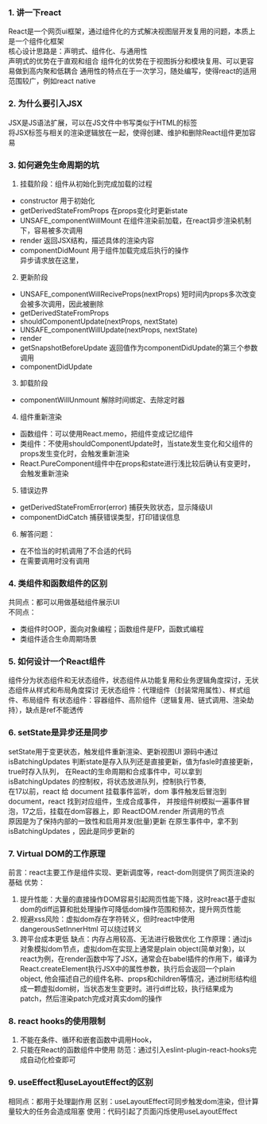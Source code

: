 ### 1. 讲一下react
React是一个网页ui框架，通过组件化的方式解决视图层开发复用的问题，本质上是一个组件化框架<br>
核心设计思路是：声明式、组件化、与通用性<br>
声明式的优势在于直观和组合
组件化的优势在于视图拆分和模块复用、可以更容易做到高内聚和低耦合
通用性的特点在于一次学习，随处编写，使得react的适用范围较广，例如react native

### 2. 为什么要引入JSX
JSX是JS语法扩展，可以在JS文件中书写类似于HTML的标签<br>
将JSX标签与相关的渲染逻辑放在一起，使得创建、维护和删除React组件更加容易

### 3. 如何避免生命周期的坑
1. 挂载阶段：组件从初始化到完成加载的过程
  - constructor 用于初始化
  - getDerivedStateFromProps 在props变化时更新state
  - UNSAFE_componentWillMount 在组件渲染前加载，在react异步渲染机制下，容易被多次调用
  - render 返回JSX结构，描述具体的渲染内容
  - componentDidMount 用于组件加载完成后执行的操作<br>
    异步请求放在这里，
2. 更新阶段
  - UNSAFE_componentWillReciveProps(nextProps) 短时间内props多次改变会被多次调用，因此被删除
  - getDerivedStateFromProps 
  - shouldComponentUpdate(nextProps, nextState)
  - UNSAFE_componentWillUpdate(nextProps, nextState)
  - render
  - getSnapshotBeforeUpdate 返回值作为componentDidUpdate的第三个参数调用
  - componentDidUpdate
3. 卸载阶段
  - componentWillUnmount 解除时间绑定、去除定时器
4. 组件重新渲染
  - 函数组件：可以使用React.memo，把组件变成记忆组件
  - 类组件：不使用shouldComponentUpdate时，当state发生变化和父组件的props发生变化时，会触发重新渲染
  - React.PureComponent组件中在props和state进行浅比较后确认有变更时，会触发重新渲染
5. 错误边界
  - getDerivedStateFromError(error) 捕获失败状态，显示降级UI
  - componentDidCatch 捕获错误类型，打印错误信息
6. 解答问题：
  - 在不恰当的时机调用了不合适的代码
  - 在需要调用时没有调用

### 4. 类组件和函数组件的区别
共同点：都可以用做基础组件展示UI<br>
不同点：
- 类组件时OOP，面向对象编程；函数组件是FP，函数式编程
- 类组件适合生命周期场景

### 5. 如何设计一个React组件
组件分为状态组件和无状态组件，状态组件从功能复用和业务逻辑角度探讨，无状态组件从样式和布局角度探讨
无状态组件：代理组件（封装常用属性）、样式组件、布局组件
有状态组件：容器组件、高阶组件（逻辑复用、链式调用、渲染劫持），缺点是ref不能透传

### 6. setState是异步还是同步
setState用于变更状态，触发组件重新渲染、更新视图UI
源码中通过 isBatchingUpdates 判断state是存入队列还是直接更新，值为fasle时直接更新，true时存入队列，
在React的生命周期和合成事件中，可以拿到 isBatchingUpdates 的控制权，将状态放进队列，控制执行节奏,<br>
在17以前，react 给 document 挂载事件监听，dom 事件触发后冒泡到 document，react 找到对应组件，生成合成事件，
并按组件树模拟一遍事件冒泡，17之后，挂载在dom容器上，即 ReactDOM.render 所调用的节点<br>
原因是为了保持内部的一致性和启用并发(批量)更新
在原生事件中，拿不到 isBatchingUpdates ，因此是同步更新的

### 7. Virtual DOM的工作原理
前言：react主要工作是组件实现、更新调度等，react-dom则提供了网页渲染的基础
优势：
1. 提升性能：大量的直接操作DOM容易引起网页性能下降，这时react基于虚拟dom的diff运算和批处理操作可降低dom操作范围和频次，提升网页性能
2. 规避xss风险：虚拟dom存在字符转义，但时react中使用 dangerousSetInnerHtml 可以绕过转义
3. 跨平台成本更低
缺点：内存占用较高、无法进行极致优化
工作原理：通过js对象模拟dom节点，虚拟dom在实现上通常是plain object(简单对象)，以react为例，在render函数中写了JSX，通常会在babel插件的作用下，编译为React.createElement执行JSX中的属性参数，执行后会返回一个plain object,
他会描述自己的组件名称、props和children等情况，通过树形结构组成一颗虚拟dom树，当状态发生变更时。进行diff比较，执行结果成为patch，然后渲染patch完成对真实dom的操作

### 8. react hooks的使用限制
1. 不能在条件、循环和嵌套函数中调用Hook，
2. 只能在React的函数组件中使用
防范：通过引入eslint-plugin-react-hooks完成自动化检查即可

### 9. useEffect和useLayoutEffect的区别
相同点：都用于处理副作用
区别：useLayoutEffect可同步触发dom渲染，但计算量较大的任务会造成阻塞
使用：代码引起了页面闪烁使用useLayoutEffect